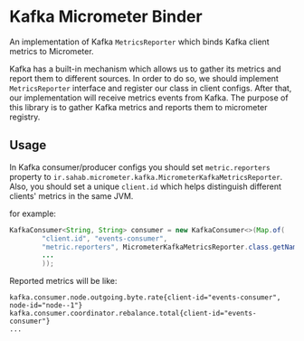 # Kafka Micrometer Binder
An implementation of Kafka `MetricsReporter` which binds Kafka client metrics to Micrometer.

Kafka has a built-in mechanism which allows us to gather its metrics and report them to different sources.
In order to do so, we should implement `MetricsReporter` interface and register our class in client configs.
After that, our implementation will receive metrics events from Kafka. The purpose of this library is to gather
Kafka metrics and reports them to micrometer registry.

## Usage
In Kafka consumer/producer configs you should set `metric.reporters` property to `ir.sahab.micrometer.kafka.MicrometerKafkaMetricsReporter`.
Also, you should set a unique `client.id` which helps distinguish different clients' metrics in the same JVM.

for example:
```java
KafkaConsumer<String, String> consumer = new KafkaConsumer<>(Map.of(
        "client.id", "events-consumer",
        "metric.reporters", MicrometerKafkaMetricsReporter.class.getName(),
        ...
        ));
```
Reported metrics will be like:
```
kafka.consumer.node.outgoing.byte.rate{client-id="events-consumer", node-id="node--1"}
kafka.consumer.coordinator.rebalance.total{client-id="events-consumer"}
...
```
